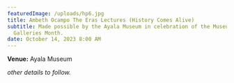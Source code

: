 ```yaml
---
featuredImage: /uploads/hp6.jpg
title: Ambeth Ocampo The Eras Lectures (History Comes Alive)
subtitle: Made possible by the Ayala Museum in celebration of the Museums and
  Galleries Month.
date: October 14, 2023 8:00 AM
---
```

**V﻿enue:** Ayala Museum

*o﻿ther details to follow.*